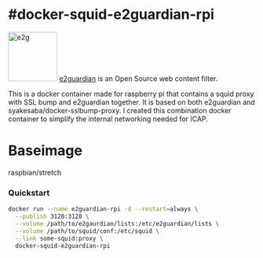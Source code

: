#docker-squid-e2guardian-rpi
======================
<img src="http://e2guardian.org/cms/images/banners/logo-guardian.png" alt="e2g" width="100"> [e2guardian](http://e2guardian.org/) is an Open Source web content filter.

This is a docker container made for raspberry pi that contains a squid proxy with SSL bump and e2guardian together.
It is based on both e2guardian and syakesaba/docker-sslbump-proxy.
I created this combination docker container to simplify the internal networking needed for ICAP.

Baseimage
======================
raspbian/stretch

### Quickstart 
```bash
docker run --name e2guardian-rpi -d --restart=always \
  --publish 3128:3128 \
  --volume /path/to/e2gaurdian/lists:/etc/e2guardian/lists \
  --volume /path/to/squid/conf:/etc/squid \
  --link some-squid:proxy \
  docker-squid-e2guardian-rpi
```

